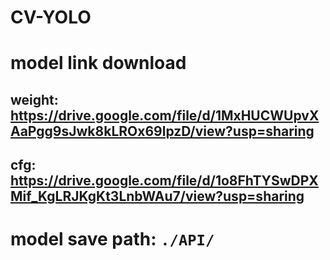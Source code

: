 # CV-YOLO

# model link download

## weight: https://drive.google.com/file/d/1MxHUCWUpvXAaPgg9sJwk8kLROx69lpzD/view?usp=sharing

## cfg: https://drive.google.com/file/d/1o8FhTYSwDPXMif_KgLRJKgKt3LnbWAu7/view?usp=sharing

# model save path: `./API/`
